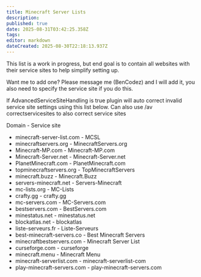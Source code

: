 ```yaml
---
title: Minecraft Server Lists
description: 
published: true
date: 2025-08-31T03:42:25.358Z
tags: 
editor: markdown
dateCreated: 2025-08-30T22:18:13.937Z
---
```


This list is a work in progress, but end goal is to contain all websites with their service sites to help simplify setting up.

Want me to add one? Please message me (BenCodez) and I will add it, you also need to specify the service site if you do this.

If AdvancedServiceSiteHandling is true plugin will auto correct invalid service site settings using this list below. Can also use /av correctservicesites to also correct service sites

Domain - Service site

* minecraft-server-list.com - MCSL
* minecraftservers.org - MinecraftServers.org
* Minecraft-MP.com - Minecraft-MP.com
* Minecraft-Server.net - Minecraft-Server.net
* PlanetMinecraft.com - PlanetMinecraft.com
* topminecraftservers.org - TopMinecraftServers
* minecraft.buzz - Minecraft.Buzz
* servers-minecraft.net - Servers-Minecraft
* mc-lists.org - MC-Lists
* crafty.gg - crafty.gg
* mc-servers.com - MC-Servers.com
* bestservers.com - BestServers.com
* minestatus.net - minestatus.net
* blockatlas.net - blockatlas
* liste-serveurs.fr - Liste-Serveurs
* best-minecraft-servers.co - Best Minecraft Servers
* minecraftbestservers.com - Minecraft Server List
* curseforge.com - curseforge
* minecraft.menu - Minecraft Menu
* minecraft-serverlist.com - minecraft-serverlist-com
* play-minecraft-servers.com - play-minecraft-servers.com